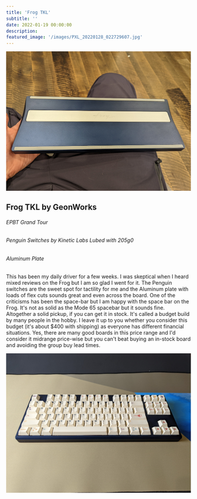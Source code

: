 ```yaml
---
title: 'Frog TKL'
subtitle: '' 
date: 2022-01-19 00:00:00
description: 
featured_image: '/images/PXL_20220128_022729607.jpg'
---
```


![](/images/PXL_20220122_235931087.jpg)

## Frog TKL by GeonWorks
###### EPBT Grand Tour
###### Penguin Switches by Kinetic Labs Lubed with 205g0
###### Aluminum Plate

This has been my daily driver for a few weeks. I was skeptical when I heard mixed reviews on the Frog but I am so glad I went for it. The Penguin switches are the sweet spot for tactility for me and the Aluminum plate with loads of flex cuts sounds great and even across the board. One of the criticisms has been the space-bar but I am happy with the space bar on the Frog. It's not as solid as the Mode 65 spacebar but it sounds fine. Altogether a solid pickup, if you can get it in stock. It's called a budget build by many people in the hobby. I leave it up to you whether you consider this budget (it's about $400 with shipping) as everyone has different financial situations. Yes, there are many good boards in this price range and I'd consider it midrange price-wise but you can't beat buying an in-stock board and avoiding the group buy lead times. 


![](/images/PXL_20220128_022719633.jpg)